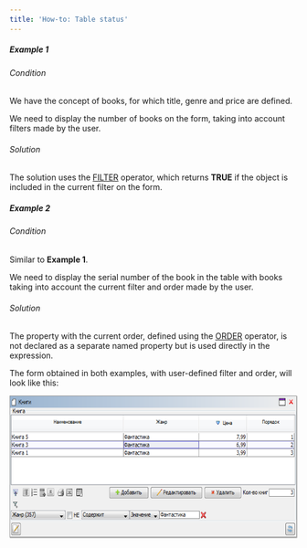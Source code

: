 ```yaml
---
title: 'How-to: Table status'
---
```


##### Example 1

###### Condition

We have the concept of books, for which title, genre and price are defined.


We need to display the number of books on the form, taking into account filters made by the user.

###### Solution


The solution uses the [FILTER](Filter_FILTER_.md) operator, which returns **TRUE** if the object is included in the current filter on the form.

##### Example 2

###### Condition

Similar to **Example 1**.

We need to display the serial number of the book in the table with books taking into account the current filter and order made by the user.

###### Solution


The property with the current order, defined using the [ORDER](Order_ORDER_.md) operator, is not declared as a separate named property but is used directly in the expression.

The form obtained in both examples, with user-defined filter and order, will look like this:

<img src="attachments/46367766/46367772.png" height="250" />
